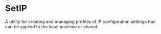# SetIP
A utility for creating and managing profiles of IP configuration settings that can be applied to the local machine or shared.
